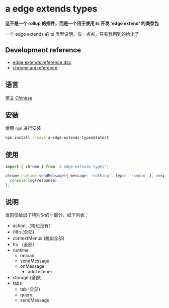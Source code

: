 # a edge extends types

**这不是一个 rollup 的插件，而是一个用于使用 ts 开发 'edge extend' 的类型包**

一个 edge extends 的 ts 类型说明，仅一点点，只有我用到的给出了

## Development reference

- [edge extends reference doc](https://learn.microsoft.com/zh-cn/microsoft-edge/extensions-chromium/)
- [chrome api reference](https://developer.chrome.com/docs/extensions/reference/api/tts?hl=zh-cn).

## 语言

[英文](https://github.com/lmssee/edgeExtendsTypes/blob/main/README.md) [Chinese](https://github.com/lmssee/edgeExtendsTypes/blob/main/自述文件.md)

## 安装

使用 `npm` 进行安装

```sh
npm install --save a-edge-extends-types@latest
```

## 使用

```ts
import { chrome } from 'a-edge-extends-types';

chrome.runtime.sendMessage({ message: 'nothing', type: 'random' }, response =>
  console.log(response),
);
```

## 说明

当前仅给出了特别少的一部分，如下列表：

- action （啥也没有）
- i18n (全部)
- contextMenus (貌似全部)
- tts （全部）
- runtime
  - onload
  - sendMessage
  - onMessage
    - addListener
- storage (全部)
- tabs
  - tab (全部)
  - query
  - sendMessage

